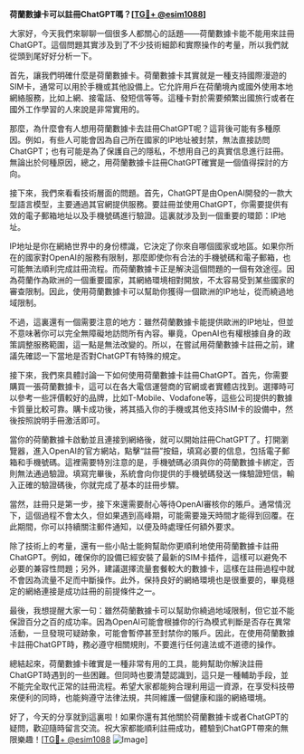 **荷蘭數據卡可以註冊ChatGPT嗎？[[TG💪+ @esim1088](https://t.me/s/esim1088)]**

大家好，今天我們來聊聊一個很多人都關心的話題——荷蘭數據卡能不能用來註冊ChatGPT。這個問題其實涉及到了不少技術細節和實際操作的考量，所以我們就從頭到尾好好分析一下。

首先，讓我們明確什麼是荷蘭數據卡。荷蘭數據卡其實就是一種支持國際漫遊的SIM卡，通常可以用於手機或其他設備上。它允許用戶在荷蘭境內或國外使用本地網絡服務，比如上網、接電話、發短信等等。這種卡對於需要頻繁出國旅行或者在國外工作學習的人來說是非常實用的。

那麼，為什麼會有人想用荷蘭數據卡去註冊ChatGPT呢？這背後可能有多種原因。例如，有些人可能會因為自己所在國家的IP地址被封禁，無法直接訪問ChatGPT；也有可能是為了保護自己的隱私，不想用自己的真實信息進行註冊。無論出於何種原因，總之，用荷蘭數據卡註冊ChatGPT確實是一個值得探討的方向。

接下來，我們來看看技術層面的問題。首先，ChatGPT是由OpenAI開發的一款大型語言模型，主要通過其官網提供服務。要註冊並使用ChatGPT，你需要提供有效的電子郵箱地址以及手機號碼進行驗證。這裏就涉及到一個重要的環節：IP地址。

IP地址是你在網絡世界中的身份標識，它決定了你來自哪個國家或地區。如果你所在的國家對OpenAI的服務有限制，那麼即使你有合法的手機號碼和電子郵箱，也可能無法順利完成註冊流程。而荷蘭數據卡正是解決這個問題的一個有效途徑。因為荷蘭作為歐洲的一個重要國家，其網絡環境相對開放，不太容易受到某些國家的審查限制。因此，使用荷蘭數據卡可以幫助你獲得一個歐洲的IP地址，從而繞過地域限制。

不過，這裏還有一個需要注意的地方：雖然荷蘭數據卡能提供歐洲的IP地址，但並不意味著你可以完全無障礙地訪問所有內容。畢竟，OpenAI也有權根據自身的政策調整服務範圍，這一點是無法改變的。所以，在嘗試用荷蘭數據卡註冊之前，建議先確認一下當地是否對ChatGPT有特殊的規定。

接下來，我們來具體討論一下如何使用荷蘭數據卡註冊ChatGPT。首先，你需要購買一張荷蘭數據卡，這可以在各大電信運營商的官網或者實體店找到。選擇時可以參考一些評價較好的品牌，比如T-Mobile、Vodafone等，這些公司提供的數據卡質量比較可靠。購卡成功後，將其插入你的手機或其他支持SIM卡的設備中，然後按照說明手冊激活即可。

當你的荷蘭數據卡啟動並且連接到網絡後，就可以開始註冊ChatGPT了。打開瀏覽器，進入OpenAI的官方網站，點擊“註冊”按鈕，填寫必要的信息，包括電子郵箱和手機號碼。這裡需要特別注意的是，手機號碼必須與你的荷蘭數據卡綁定，否則無法通過驗證。填寫完畢後，系統會向你提供的手機號碼發送一條驗證短信，輸入正確的驗證碼後，你就完成了基本的註冊步驟。

當然，註冊只是第一步，接下來還需要耐心等待OpenAI審核你的賬戶。通常情況下，這個過程不會太久，但如果遇到高峰期，可能需要幾天時間才能得到回覆。在此期間，你可以持續關注郵件通知，以便及時處理任何額外要求。

除了技術上的考量，還有一些小貼士能夠幫助你更順利地使用荷蘭數據卡註冊ChatGPT。例如，確保你的設備已經安裝了最新的SIM卡插件，這樣可以避免不必要的兼容性問題；另外，建議選擇流量套餐較大的數據卡，這樣在註冊過程中就不會因為流量不足而中斷操作。此外，保持良好的網絡環境也是很重要的，畢竟穩定的網絡連接是成功註冊的前提條件之一。

最後，我想提醒大家一句：雖然荷蘭數據卡可以幫助你繞過地域限制，但它並不能保證百分之百的成功率。因為OpenAI可能會根據你的行為模式判斷是否存在異常活動，一旦發現可疑跡象，可能會暫停甚至封禁你的賬戶。因此，在使用荷蘭數據卡註冊ChatGPT時，務必遵守相關規則，不要進行任何違法或不道德的操作。

總結起來，荷蘭數據卡確實是一種非常有用的工具，能夠幫助你解決註冊ChatGPT時遇到的一些困難。但同時也要清楚認識到，這只是一種輔助手段，並不能完全取代正常的註冊流程。希望大家都能夠合理利用這一資源，在享受科技帶來便利的同時，也能夠遵守法律法規，共同維護一個健康和諧的網絡環境。

好了，今天的分享就到這裏啦！如果你還有其他關於荷蘭數據卡或者ChatGPT的疑問，歡迎隨時留言交流。祝大家都能順利註冊成功，體驗到ChatGPT帶來的無限樂趣！[[TG💪+ @esim1088](https://t.me/s/esim1088) ![Image](https://i.postimg.cc/4NQfJmqS/Snipaste-2025-05-13-00-14-12.png)]